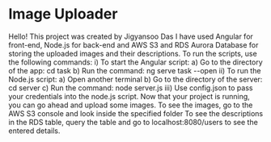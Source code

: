 # Image Uploader
Hello!
This project was created by Jigyansoo Das
I have used Angular for front-end, Node.js for back-end and AWS S3 and RDS Aurora Database for storing the uploaded images and their descriptions.
To run the scripts, use the following commands:
  i) To start the Angular script:
    a) Go to the directory of the app: cd task
    b) Run the command: ng serve task --open
  ii) To run the Node.js script:
    a) Open another terminal
    b) Go to the directory of the server: cd server
    c) Run the command: node server.js
  iii) Use config.json to pass your credentials into the node.js script.
Now that your project is running, you can go ahead and upload some images.
To see the images, go to the AWS S3 console and look inside the specified folder
To see the descriptions in the RDS table, query the table and go to localhost:8080/users to see the entered details.

 
